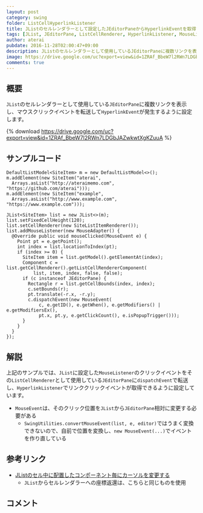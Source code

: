 ```yaml
---
layout: post
category: swing
folder: ListCellHyperlinkListener
title: JListのセルレンダラーとして設定したJEditorPaneからHyperlinkEventを取得する
tags: [JList, JEditorPane, ListCellRenderer, HyperlinkListener, MouseListener, Html]
author: aterai
pubdate: 2016-11-28T02:00:47+09:00
description: JListのセルレンダラーとして使用しているJEditorPaneに複数リンクを表示し、マウスクリックイベントを転送してHyperlinkEventが発生するように設定します。
image: https://drive.google.com/uc?export=view&id=1ZRAf_BbeW7l2RWn7LDGbJAZwkwtXgKZuuA
comments: true
---
```

## 概要
`JList`のセルレンダラーとして使用している`JEditorPane`に複数リンクを表示し、マウスクリックイベントを転送して`HyperlinkEvent`が発生するように設定します。

{% download https://drive.google.com/uc?export=view&id=1ZRAf_BbeW7l2RWn7LDGbJAZwkwtXgKZuuA %}

## サンプルコード
<pre class="prettyprint"><code>DefaultListModel&lt;SiteItem&gt; m = new DefaultListModel&lt;&gt;();
m.addElement(new SiteItem("aterai",
  Arrays.asList("http://ateraimemo.com", "https://github.com/aterai")));
m.addElement(new SiteItem("example",
  Arrays.asList("http://www.example.com", "https://www.example.com")));

JList&lt;SiteItem&gt; list = new JList&lt;&gt;(m);
list.setFixedCellHeight(120);
list.setCellRenderer(new SiteListItemRenderer());
list.addMouseListener(new MouseAdapter() {
  @Override public void mouseClicked(MouseEvent e) {
    Point pt = e.getPoint();
    int index = list.locationToIndex(pt);
    if (index &gt;= 0) {
      SiteItem item = list.getModel().getElementAt(index);
      Component c = list.getCellRenderer().getListCellRendererComponent(
          list, item, index, false, false);
      if (c instanceof JEditorPane) {
        Rectangle r = list.getCellBounds(index, index);
        c.setBounds(r);
        pt.translate(-r.x, -r.y);
        c.dispatchEvent(new MouseEvent(
            c, e.getID(), e.getWhen(), e.getModifiers() | e.getModifiersEx(),
            pt.x, pt.y, e.getClickCount(), e.isPopupTrigger()));
      }
    }
  }
});
</code></pre>

## 解説
上記のサンプルでは、`JList`に設定した`MouseListener`のクリックイベントをその`ListCellRenderer`として使用している`JEditorPane`に`dispatchEvent`で転送し、`HyperlinkListener`でリンククリックイベントが取得できるように設定しています。

- `MouseEvent`は、そのクリック位置を`JList`から`JEditorPane`相対に変更する必要がある
    - `SwingUtilities.convertMouseEvent(list, e, editor)`ではうまく変換できないので、自前で位置を変換し、`new MouseEvent(...)`でイベントを作り直している

<!-- dummy comment line for breaking list -->

## 参考リンク
- [JListのセル中に配置したコンポーネント毎にカーソルを変更する](http://ateraimemo.com/Swing/CursorOfCellComponent.html)
    - `JList`からセルレンダラーへの座標返還は、こちらと同じものを使用

<!-- dummy comment line for breaking list -->

## コメント

